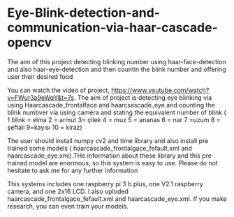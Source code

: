 # Eye-Blink-detection-and-communication-via-haar-cascade-opencv
The aim of this project detecting blinking number using haar-face-detection and also haar-eye-detection and then countin the blink number and offering user their desired food

You can watch the video of project,  https://www.youtube.com/watch?v=FWur3a9eWqY&t=7s. 
The aim of project is detecting eye blinking via using Haarcascade_frontalface and haarcsascade_eye and 
counting the blink numbver via using camera and stating the equivalent number of blink ( 1 blink = elma 2 = armut 3= çilek 4 = muz 5 = ananas 6 = nar 7 =uzum  8 = şeftali 9=kayısı 10 = kiraz)

The user should install numpy cv2 and time library and also install pre trained some models ( haarcascade_frontalgace_fefault.xml and haarcascade_eye.xml).THe information about these library and this pre trained model are enormous,
so this system is easy to use.
Please do not hesitate to ask me for any further information

This systems includes one raspberry pi 3 b plus, one V2.1 raspberry camera, and one 2x16 LCD. I also uploded haarcascade_frontalgace_fefault.xml and haarcascade_eye.xml. If you make research, you can even train your models.
